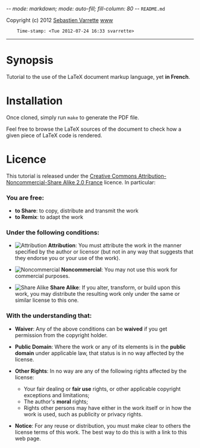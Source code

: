 -*- mode: markdown; mode: auto-fill; fill-column: 80 -*-
`README.md`

Copyright (c) 2012 [Sebastien Varrette](mailto:<Sebastien.Varrette@uni.lu>) [www](http://varrette.gforge.uni.lu)

        Time-stamp: <Tue 2012-07-24 16:33 svarrette>

-------------------

# Synopsis

Tutorial to the use of the LaTeX document markup language, yet __in French__. 

# Installation

Once cloned, simply run `make` to generate the PDF file.

Feel free to browse the LaTeX sources of the document to check how a given piece
of LaTeX code is rendered. 

# Licence

This tutorial is released under the
[Creative Commons Attribution-Noncommercial-Share Alike 2.0 France](http://creativecommons.org/licenses/by-nc-sa/2.0/fr/deed.en_US)
licence. In particular:

### You are free:

 * __to Share__: to copy, distribute and transmit the work
 * __to Remix__:  to adapt the work

### Under the following conditions:

 * ![Attribution](http://creativecommons.org/images/deed/by.png) __Attribution__:
   You must attribute the work in the manner specified by the author or licensor
   (but not in any way that suggests that they endorse you or your use of the
   work).  

 * ![Noncommercial](http://creativecommons.org/images/deed/nc-eu.png)
    __Noncommercial__: You may not use this work for commercial purposes. 

 * ![Share Alike](http://creativecommons.org/images/deed/sa.png) __Share Alike__:
    If you alter, transform, or build upon this work, you may distribute the
    resulting work only under the same or similar license to this one. 

### With the understanding that:

 * __Waiver__: Any of the above conditions can be __waived__ if you get permission
    from the copyright holder. 
    
 * __Public Domain__: Where the work or any of its elements is in the __public
   domain__ under applicable law, that status is in no way affected by the
   license. 
   
 * __Other Rights__: In no way are any of the following rights affected by the
   license: 
   
   * Your fair dealing or __fair use__ rights, or other applicable copyright
        exceptions and limitations; 
   * The author's __moral__ rights;
   * Rights other persons may have either in the work itself or in how the work
    is used, such as publicity or privacy rights. 
    
 * __Notice__: For any reuse or distribution, you must make clear to others the
   license terms of this work. The best way to do this is with a link to this
   web page. 


